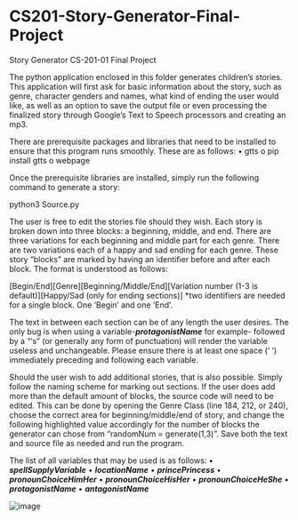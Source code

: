 # CS201-Story-Generator-Final-Project
 
Story Generator
CS-201-01 Final Project

The python application enclosed in this folder generates children’s stories. This application will first ask for basic information about the story, such as genre, character genders and names, what kind of ending the user would like, as well as an option to save the output file or even processing the finalized story through Google’s Text to Speech processors and creating an mp3.

There are prerequisite packages and libraries that need to be installed to ensure that this program runs smoothly. These are as follows:
•	gtts 
o	pip install gtts
o	webpage

Once the prerequisite libraries are installed, simply run the following command to generate a story: 

python3 Source.py

The user is free to edit the stories file should they wish. Each story is broken down into three blocks: a beginning, middle, and end. There are three variations for each beginning and middle part for each genre. There are two variations each of a happy and sad ending for each genre. These story “blocks” are marked by having an identifier before and after each block. The format is understood as follows:

[Begin/End][Genre][Beginning/Middle/End][Variation number (1-3 is default)][Happy/Sad (only for ending sections)]
*two identifiers are needed for a single block. One ‘Begin’ and one ‘End’.

The text in between each section can be of any length the user desires. The only bug is when using a variable-***protagonistName*** for example- followed by a “‘s” (or generally any form of punctuation) will render the variable useless and unchangeable. Please ensure there is at least one space (‘ ‘) immediately preceding and following each variable.

Should the user wish to add additional stories, that is also possible. Simply follow the naming scheme for marking out sections. If the user does add more than the default amount of blocks, the source code will need to be edited. This can be done by opening the Genre Class (line 184, 212, or 240), choose the correct area for beginning/middle/end of story, and change the following highlighted value accordingly for the number of blocks the generator can chose from “randomNum = generate(1,3)”. Save both the text and source file as needed and run the program. 

The list of all variables that may be used is as follows:
•	***spellSupplyVariable***
•	***locationName***
•	***princePrincess***
•	***pronounChoiceHimHer***
•	***pronounChoiceHisHer***
•	***pronounChoiceHeShe***
•	***protagonistName***
•	***antagonistName***

![image](https://github.com/tjohnson-2/CS201-Story-Generator-Final-Project/assets/85690659/4d1576a6-fc39-4d44-9e5d-72a603fd482d)
